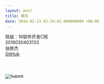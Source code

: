 ```yaml
---
layout: post
title: 联系
date: 2016-02-13 02:34:03.000000000 +08:00
---
```

班级：16软件开发C班<br>
2016030403133<br>
翁修杰<br>
[GitHub](https://github.com/banbanzzz)<br>
<h1>
<a href="https://github.com/banbanzzz" target="blank" class="fa fa-github"></a>

 <style>
    #wt{
     color: #fff;
    background: white;
    top: 50px;
    left: 200px;
    width: 450px;
    height: 300px;
    box-shadow: -1px 1px 8px rgba(0, 0, 0, 0.4);
    border-radius: 10px;
    position: relative;
    border-radius: 10px;
    margin: 20 auto;
    padding: 0px;
	visibility:hidden;
	}
</style>

 <input type="image" src="assets/images/wc.png" onclick="display()" >
 <div id="wt" >
<img id="wc" src="assets/images/me.png" style="height: 200px;width:200px; position: relative; top: 30px; left: 120px;display:none;" target="blank">
<button id="zz" style="background-color: black; color: white; font-weight: bold; border-radius: 4px; width: 60px; height: 40px;top:60px;left:-30px; position: relative;display:none;" onclick="zclose()">close</button>
 </div>
 </h1>
<script>
function display(){
	wt=document.getElementById('wt');
	wt.style.visibility='visible';
	img=document.getElementById('wc');
	button=document.getElementById('zz');
	img.style.display='';
	button.style.display='';
}
function zclose(){
	wt=document.getElementById('wt');
	wt.style.visibility='hidden';
	img=document.getElementById('wc');
	button=document.getElementById('zz');
	img.style.display='none';
	zz.style.display='none';
}
</script>
